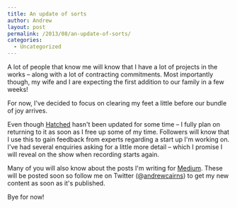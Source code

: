 ```yaml
---
title: An update of sorts
author: Andrew
layout: post
permalink: /2013/08/an-update-of-sorts/
categories:
  - Uncategorized
---
```

A lot of people that know me will know that I have a lot of projects in the works &#8211; along with a lot of contracting commitments. Most importantly though, my wife and I are expecting the first addition to our family in a few weeks!

For now, I've decided to focus on clearing my feet a little before our bundle of joy arrives.

Even though <a href="http://hatched.fm/" target="_blank">Hatched</a> hasn't been updated for some time &#8211; I fully plan on returning to it as soon as I free up some of my time. Followers will know that I use this to gain feedback from experts regarding a start up I'm working on. I've had several enquiries asking for a little more detail &#8211; which I promise I will reveal on the show when recording starts again.

Many of you will also know about the posts I'm writing for <a href="https://medium.com/@andrewcairns" target="_blank">Medium</a>. These will be posted soon so follow me on Twitter (@<a href="http://twitter.com/andrewcairns" target="_blank">andrewcairns</a>) to get my new content as soon as it's published.

Bye for now!
